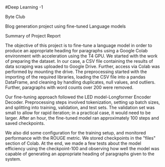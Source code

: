 #Deep Learning -1

Byte Club

Blog generation project using fine-tuned Language models

Summary of Project Report

The objective of this project is to fine-tune a language model in order to produce an appropriate heading for paragraphs using a Google Colab environment with acceleration using the T4 GPU. We started with the work of preparing the dataset. In our case, a CSV file containing the results of data scraping was uploaded to Google Drive. Further, access via Colab was performed by mounting the drive. The preprocessing started with the importing of the required libraries, loading the CSV file into a pandas DataFrame, and cleaning by handling duplicates, null values, and outliers. Further, paragraphs with word counts over 200 were removed.

Our fine-tuning approach followed the LED model-Longformer Encoder Decoder. Preprocessing steps involved tokenization, setting up batch sizes, and splitting into training, validation, and test sets. The validation set was small to allow for rapid iteration; in a practical case, it would need to be larger. After an hour, the fine-tuned model ran approximately 100 steps and saved checkpoints.

We also did some configuration for the training setup, and monitored performance with the ROUGE metric. We stored checkpoints in the "files" section of Colab. At the end, we made a few tests about the model efficiency using the checkpoint-100 and observing how well the model was capable of generating an appropriate heading of paragraphs given to the system.
